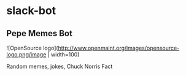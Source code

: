 # slack-bot
## Pepe Memes Bot

![OpenSource logo](http://www.openmaint.org/images/opensource-logo.png/image | width=100)


Random memes, jokes, Chuck Norris Fact
